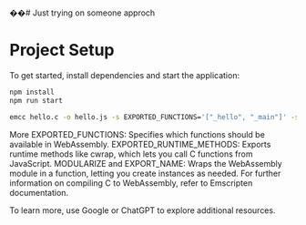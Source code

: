 ��#   Just trying on someone approch
 
# Project Setup

To get started, install dependencies and start the application:

```bash
npm install
npm run start
```

```bash
emcc hello.c -o hello.js -s EXPORTED_FUNCTIONS='["_hello", "_main"]' -s EXPORTED_RUNTIME_METHODS='["cwrap"]' -s MODULARIZE -s EXPORT_NAME='createModule'
```

More 
EXPORTED_FUNCTIONS: Specifies which functions should be available in WebAssembly.
EXPORTED_RUNTIME_METHODS: Exports runtime methods like cwrap, which lets you call C functions from JavaScript.
MODULARIZE and EXPORT_NAME: Wraps the WebAssembly module in a function, letting you create instances as needed.
For further information on compiling C to WebAssembly, refer to Emscripten documentation.

To learn more, use Google or ChatGPT to explore additional resources.
